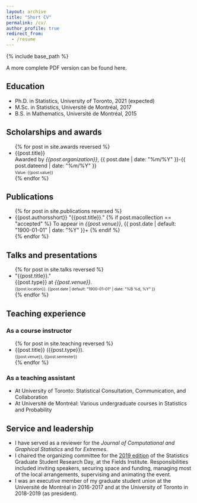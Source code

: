 ```yaml
---
layout: archive
title: "Short CV"
permalink: /cv/
author_profile: true
redirect_from:
  - /resume
---
```


{% include base_path %}

A more complete PDF version can be found here.

<h2>Education</h2>
  <ul>
    <li>Ph.D. in Statistics, University of Toronto, 2021 (expected)</li>
    <li>M.Sc. in Statistics, Université de Montréal, 2017</li>
    <li>B.S. in Mathematics, Université de Montréal, 2015</li>
  </ul>

<h2>Scholarships and awards</h2>
  <ul>{% for post in site.awards reversed %}
    <li>
      {{post.title}}<br>
      Awarded by <i>{{post.organization}}</i>, {{ post.date | date: "%m/%Y" }}-{{ post.dateend | date: "%m/%Y" }}<br>
      <small style="font-size:75%;">Value: {{post.value}}</small>
    </li>
  {% endfor %}</ul>

<h2>Publications</h2>
  <ul>{% for post in site.publications reversed %}
    <!-- {% include archive-single-cv.html %} -->
    <li>
      {{post.authorsshort}} "{{post.title}}."
      {% if post.macollection == "accepted" %}
        To appear in <i>{{post.venue}}</i>, {{ post.date | default: "1900-01-01" | date: "%Y" }}+
      {% endif %}
    </li>
  {% endfor %}</ul>

<h2>Talks and presentations</h2>
  <ul>{% for post in site.talks reversed %}
    <!-- {% include archive-single-talk-cv.html %} -->
    <li>
      "{{post.title}}."<br>
      {{post.type}} at <i>{{post.venue}}.</i><br>
      <small style="font-size:75%;">{{post.location}}. {{post.date | default: "1900-01-01" | date: "%B %d, %Y" }}</small> <!-- This format used to describe the date is the "strftime format" -->
    </li>
  {% endfor %}</ul>

<h2>Teaching experience</h2>
<h3>As a course instructor</h3>
  <ul>{% for post in site.teaching reversed %}
    <li>
      {{post.title}} ({{post.type}}).<br>
      <small style="font-size:75%;">{{post.venue}}, {{post.semester}}</small>
    </li>
  {% endfor %}</ul>
<h3>As a teaching assistant</h3>
  <ul>
    <li>At University of Toronto: Statistical Consultation, Communication, and Collaboration</li>
    <li>At Université de Montréal: Various undergraduate courses in Statistics and Probability</li>
  </ul>

<h2>Service and leadership</h2>
  <ul>
    <li>I have served as a reviewer for the <i>Journal of Computational and Graphical Statistics</i> and for <i>Extremes</i>.</li>
  <li>I chaired the organizing committee for the <a href="http://www.fields.utoronto.ca/activities/18-19/stats-research-day">2019 edition</a> of the Statistics Graduate Student Research Day, at the Fields Institute. Responsibilities included inviting speakers, securing space and funding, managing most of the local arrangements, supervising and animating the event.</li>
    <li>I was an executive member of my graduate student union at the Université de Montréal in 2016-2017 and at the University of Toronto in 2018-2019 (as president).</li>
  </ul>
  
